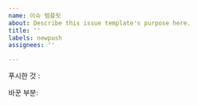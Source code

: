 ```yaml
---
name: 이슈 템플릿
about: Describe this issue template's purpose here.
title: ''
labels: newpush
assignees: ''

---
```


푸시한 것 : 

바꾼 부분:
